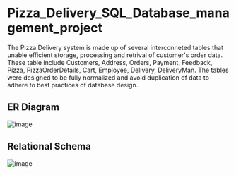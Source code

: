 # Pizza_Delivery_SQL_Database_management_project

The Pizza Delivery system is made up of several interconneted tables that unable efficient storage, processing and retrival of customer's order data. These table include Customers, Address, Orders, Payment, Feedback, Pizza, PizzaOrderDetails, Cart, Employee, Delivery, DeliveryMan. The tables were designed to be fully normalized and avoid duplication of data to adhere to best practices of database design.

## ER Diagram

![image](https://github.com/pateldiyanshi61/Pizza_Delivery_SQL_Database_management_project/assets/167856399/542d36a8-2e4a-4ee0-a7be-2dddf55265c5)

## Relational Schema

![image](https://github.com/pateldiyanshi61/Pizza_Delivery_SQL_Database_management_project/assets/167856399/a0da1066-b7d5-4f4a-ab50-0317bb1fa618)


